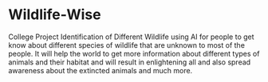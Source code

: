 # Wildlife-Wise
College Project
Identification of Different Wildlife using AI for people to get know about different species of wildlife that are unknown to most of the people. It will help the world to get more information about different types of animals and their habitat and will result in enlightening all and also spread awareness about the extincted animals and much more.
